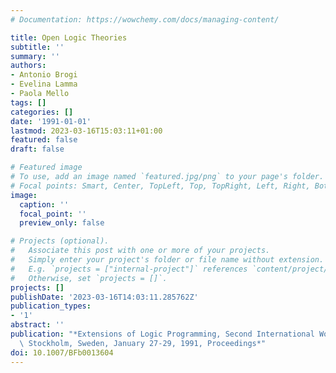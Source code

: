```yaml
---
# Documentation: https://wowchemy.com/docs/managing-content/

title: Open Logic Theories
subtitle: ''
summary: ''
authors:
- Antonio Brogi
- Evelina Lamma
- Paola Mello
tags: []
categories: []
date: '1991-01-01'
lastmod: 2023-03-16T15:03:11+01:00
featured: false
draft: false

# Featured image
# To use, add an image named `featured.jpg/png` to your page's folder.
# Focal points: Smart, Center, TopLeft, Top, TopRight, Left, Right, BottomLeft, Bottom, BottomRight.
image:
  caption: ''
  focal_point: ''
  preview_only: false

# Projects (optional).
#   Associate this post with one or more of your projects.
#   Simply enter your project's folder or file name without extension.
#   E.g. `projects = ["internal-project"]` references `content/project/deep-learning/index.md`.
#   Otherwise, set `projects = []`.
projects: []
publishDate: '2023-03-16T14:03:11.285762Z'
publication_types:
- '1'
abstract: ''
publication: "*Extensions of Logic Programming, Second International Workshop, ELP'91,\
  \ Stockholm, Sweden, January 27-29, 1991, Proceedings*"
doi: 10.1007/BFb0013604
---
```

